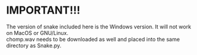 # IMPORTANT!!!  
The version of snake included here is the Windows version. It will not work on MacOS or GNU/Linux.  
chomp.wav needs to be downloaded as well and placed into the same directory as Snake.py.